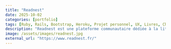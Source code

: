 ```yaml
---
title: "Readnest"
date: 2025-10-02
categories: [portfolio]
tags: [Ruby, Rails, Bootstrap, Heroku, Projet personnel, UX, Livres, Chroniques]
description: "Readnest est une plateforme communautaire dédiée à la littérature, qui connecte lecteurs, maisons d’édition et librairies à travers des chroniques littéraires inspirantes, des recommandations et bien plus encore."
image: /assets/images/readnest.jpg
external_url: "https://www.readnest.fr/"
---
```

